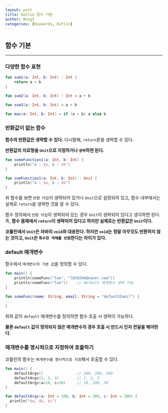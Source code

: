 ```yaml
---
layout: post
title: Kotlin 함수 기본
author: Bong5
categories: [Keywords, Kotlin]
--- 
```


## 함수 기본

---

### 다양한 함수 표현

```kotlin
fun sum1(a: Int, b: Int) : Int {
	return a + b
}

fun sum2(a: Int, b: Int) : Int = a + b

fun sum3(a: Int, b: Int) = a + b

fun max(a: Int, b: Int) = if (a > b) a else b
```

### 반환값이 없는 함수

**함수의 반환값은 생략할 수 있다.** 다시말해, `return`문을 생략할 수 있다.

**반환값의 자료형을 `Unit`으로 지정하거나 `생략`하면 된다.**

```kotlin
fun someFunction1(a: Int, b: Int) {
	println("a : $a, b : $b")
}

fun somFunction1(a: Int, b: Int) : Unit {
	println("a : $a, b : $b")
}
```

위 함수를 보면 `반환 타입`이 생략되어 있거나 `Unit`으로 설정되어 있고, 함수 내부에서는 실제로 `return`을 생략한 것을 알 수 있다.

함수 정의에서 `반환 타입`이 생략되어 있는 경우 `Unit`이 생략되어 있다고 생각하면 된다. 즉, **함수 몸체에서 `return`이 생략되어 있다고 하지만 실제로는 반환값은 `Unit`이다.**

**코틀린에서 `Unit`은 자바의 `void`와 대응한다. 하지만 `void`는 정말 아무것도 반환하지 않는 것이고, `Unit`은 `특수한 객체를 반환`한다는 차이가 있다.**

### default 매개변수

함수에서 `매개변수의 기본 값`을 정의할 수 있다.

```kotlin
fun main() {
	println(someFunc("lee", "lbh9204@naver.com"))
	println(someFunc("lee"))    // default 매개변수 생략 가능
}

fun someFunc(name: String, email: String = "defaultEamil") {
...
}
```

위와 같이 `default` 매개변수를 정의하면 함수 호출 시 생략이 가능하다.

**물론 `default` 값이 정의되지 않은 매개변수의 경우 호출 시 반드시 인자 전달을 해야한다.**

### 매개변수를 명시적으로 지정하여 호출하기

코틀린의 함수는 `매개변수를 명시적으로 지정`해서 호출할 수 있다.

```kotlin
fun main() {
	defaultArgs()               // 100, 200, 300
	defaultArgs(1, 2, 3)        // 1, 2, 3
	defaultArgs(a=10, c=30)     // 10, 200, 30
}

fun defaultArgs(a: Int = 100, b: Int = 200, c: Int = 300) {
  println("$a, $b, $c")
}
```
